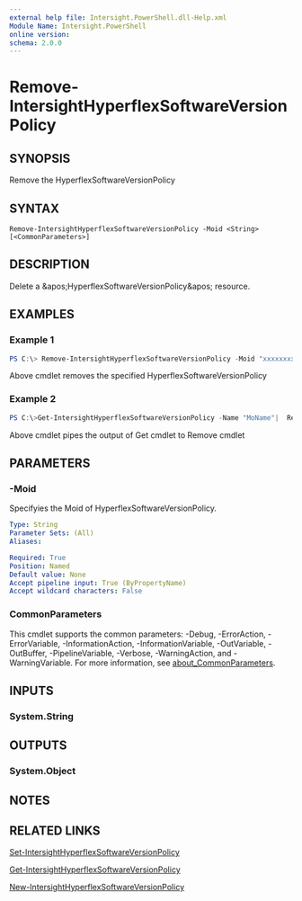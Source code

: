 ```yaml
---
external help file: Intersight.PowerShell.dll-Help.xml
Module Name: Intersight.PowerShell
online version:
schema: 2.0.0
---
```


# Remove-IntersightHyperflexSoftwareVersionPolicy

## SYNOPSIS
Remove the HyperflexSoftwareVersionPolicy

## SYNTAX

```
Remove-IntersightHyperflexSoftwareVersionPolicy -Moid <String> [<CommonParameters>]
```

## DESCRIPTION
Delete a &amp;apos;HyperflexSoftwareVersionPolicy&amp;apos; resource.

## EXAMPLES

### Example 1
```powershell
PS C:\> Remove-IntersightHyperflexSoftwareVersionPolicy -Moid "xxxxxxxxxxxxxxxxxxxxxxxxxxx"
```
Above cmdlet removes the specified HyperflexSoftwareVersionPolicy 

### Example 2
```powershell
PS C:\>Get-IntersightHyperflexSoftwareVersionPolicy -Name "MoName"|  Remove-IntersightHyperflexSoftwareVersionPolicy
```
Above cmdlet pipes the output of Get cmdlet to Remove cmdlet

## PARAMETERS

### -Moid
Specifyies the Moid of HyperflexSoftwareVersionPolicy.

```yaml
Type: String
Parameter Sets: (All)
Aliases:

Required: True
Position: Named
Default value: None
Accept pipeline input: True (ByPropertyName)
Accept wildcard characters: False
```

### CommonParameters
This cmdlet supports the common parameters: -Debug, -ErrorAction, -ErrorVariable, -InformationAction, -InformationVariable, -OutVariable, -OutBuffer, -PipelineVariable, -Verbose, -WarningAction, and -WarningVariable. For more information, see [about_CommonParameters](http://go.microsoft.com/fwlink/?LinkID=113216).

## INPUTS

### System.String

## OUTPUTS

### System.Object
## NOTES

## RELATED LINKS

[Set-IntersightHyperflexSoftwareVersionPolicy](./Set-IntersightHyperflexSoftwareVersionPolicy.md)

[Get-IntersightHyperflexSoftwareVersionPolicy](./Get-IntersightHyperflexSoftwareVersionPolicy.md)

[New-IntersightHyperflexSoftwareVersionPolicy](./New-IntersightHyperflexSoftwareVersionPolicy.md)

